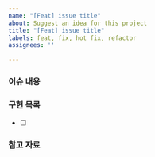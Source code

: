 ```yaml
---
name: "[Feat] issue title"
about: Suggest an idea for this project
title: "[Feat] issue title"
labels: feat, fix, hot fix, refactor
assignees: ''

---
```


### 이슈 내용

### 구현 목록
- [ ]

### 참고 자료
